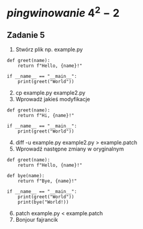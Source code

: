 # $pingwinowanie \ 4^2 - 2$

## Zadanie 5
1. Stwórz plik np. example.py
```py=
def greet(name):
    return f"Hello, {name}!"

if __name__ == "__main__":
    print(greet("World"))
```
2. cp example.py example2.py
3. Wprowadź jakieś modyfikacje
```py=
def greet(name):
    return f"Hi, {name}!"

if __name__ == "__main__":
    print(greet("World"))
```
4. diff -u example.py example2.py > example.patch
5. Wprowadź następne zmiany w oryginalnym
```py=
def greet(name):
    return f"Hello, {name}!"

def bye(name):
    return f"Bye, {name}!"

if __name__ == "__main__":
    print(greet("World"))
    print(bye("World!))
```
6. patch example.py < example.patch
7. Bonjour fajrancik
